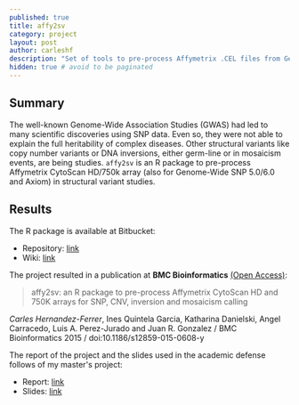 ```yaml
---
published: true
title: affy2sv
category: project
layout: post
author: carleshf
description: "Set of tools to pre-process Affymetrix .CEL files from GenomeWide 5.0-6.0, Axiom and CytoScan HD/750K."
hidden: true # avoid to be paginated
---
```



## Summary

The well-known Genome-Wide Association Studies (GWAS) had led to many scientific discoveries using SNP data. Even so, they were not able to explain the full heritability of complex diseases. Other structural variants like copy number variants or DNA inversions, either germ-line or in mosaicism events, are being studies. `affy2sv` is an R package to  pre-process Affymetrix CytoScan HD/750k array (also for Genome-Wide SNP 5.0/6.0 and Axiom) in structural variant studies.

## Results

The R package is available at Bitbucket:

* Repository: [link](https://bitbucket.org/brge/affy2sv)
* Wiki: [link](https://bitbucket.org/brge/affy2sv/wiki/Home)

The project resulted in a publication at **BMC Bioinformatics** [(Open Access)](http://bmcbioinformatics.biomedcentral.com/articles/10.1186/s12859-015-0608-y):

> affy2sv: an R package to pre-process Affymetrix CytoScan HD and 750K arrays for SNP, CNV, inversion and mosaicism calling

*Carles Hernandez-Ferrer*, Ines Quintela Garcia, Katharina Danielski, Angel Carracedo, Luis A. Perez-Jurado and Juan R. Gonzalez / BMC Bioinformatics 2015 / doi:10.1186/s12859-015-0608-y

The report of the project and the slides used in the academic defense follows of my master's project:

* Report: [link](https://www.dropbox.com/s/u9qvr34efk4hafr/thesis.pdf)
* Slides: [link](https://www.dropbox.com/s/iap2bl2w5a5xo5f/MTChernandez_WIN.pdf)
